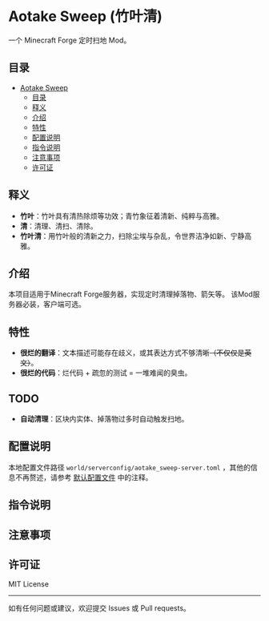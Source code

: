# Aotake Sweep (竹叶清)

一个 Minecraft Forge 定时扫地 Mod。

## 目录

- [Aotake Sweep](#aotake_sweep)
    - [目录](#目录)
    - [释义](#释义)
    - [介绍](#介绍)
    - [特性](#特性)
    - [配置说明](#配置说明)
    - [指令说明](#指令说明)
    - [注意事项](#注意事项)
    - [许可证](#许可证)

## 释义

- **竹叶**：竹叶具有清热除烦等功效；青竹象征着清新、纯粹与高雅。
- **清**：清理、清扫、清除。
- **竹叶清**：用竹叶般的清新之力，扫除尘埃与杂乱，令世界洁净如新、宁静高雅。

## 介绍

本项目适用于Minecraft Forge服务器，实现定时清理掉落物、箭矢等。
该Mod服务器必装，客户端可选。

## 特性

- **很烂的翻译**：文本描述可能存在歧义，或其表达方式不够清晰<del>（不仅仅是英文）</del>。
- **很烂的代码**：烂代码 + 疏忽的测试 = 一堆难闻的臭虫。

## TODO

- **自动清理**：区块内实体、掉落物过多时自动触发扫地。

## 配置说明

本地配置文件路径 `world/serverconfig/aotake_sweep-server.toml`
，其他的信息不再赘述，请参考 [默认配置文件](aotake_sweep-server.toml) 中的注释。

## 指令说明

## 注意事项

## 许可证

MIT License

---

如有任何问题或建议，欢迎提交 Issues 或 Pull requests。
